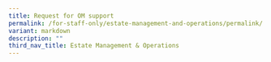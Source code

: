 ```yaml
---
title: Request for OM support
permalink: /for-staff-only/estate-management-and-operations/permalink/
variant: markdown
description: ""
third_nav_title: Estate Management & Operations
---
```

